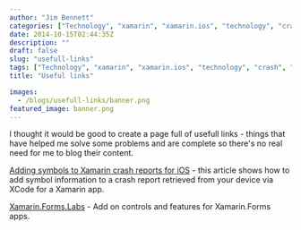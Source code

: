 ```yaml
---
author: "Jim Bennett"
categories: ["Technology", "xamarin", "xamarin.ios", "technology", "crash", "useful", "links"]
date: 2014-10-15T02:44:35Z
description: ""
draft: false
slug: "usefull-links"
tags: ["Technology", "xamarin", "xamarin.ios", "technology", "crash", "useful", "links"]
title: "Useful links"

images:
  - /blogs/usefull-links/banner.png
featured_image: banner.png
---
```



I thought it would be good to create a page full of usefull links - things that have helped me solve some problems and are complete so there's no real need for me to blog their content.

[Adding symbols to Xamarin crash reports for iOS](http://jmillerdev.net/symbolicating-ios-crash-files-xamarin-ios/) - this article shows how to add symbol information to a crash report retrieved from your device via XCode for a Xamarin app.

[Xamarin.Forms.Labs](https://github.com/XLabs/Xamarin-Forms-Labs) - Add on controls and features for Xamarin.Forms apps.

